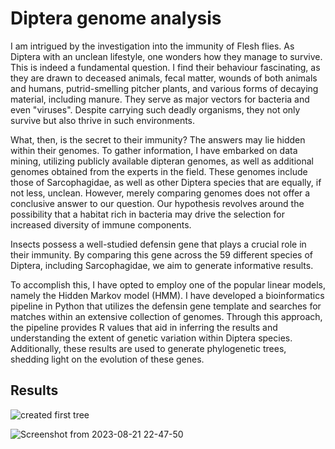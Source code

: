 # Diptera genome analysis

I am intrigued by the investigation into the immunity of Flesh flies. As Diptera with an unclean lifestyle, one wonders how they manage to survive. This is indeed a fundamental question. I find their behaviour fascinating, as they are drawn to deceased animals, fecal matter, wounds of both animals and humans, putrid-smelling pitcher plants, and various forms of decaying material, including manure. They serve as major vectors for bacteria and even "viruses". Despite carrying such deadly organisms, they not only survive but also thrive in such environments.

What, then, is the secret to their immunity? The answers may lie hidden within their genomes. To gather information, I have embarked on data mining, utilizing publicly available dipteran genomes, as well as additional genomes obtained from the experts in the field. These genomes include those of Sarcophagidae, as well as other Diptera species that are equally, if not less, unclean. However, merely comparing genomes does not offer a conclusive answer to our question. Our hypothesis revolves around the possibility that a habitat rich in bacteria may drive the selection for increased diversity of immune components.

Insects possess a well-studied defensin gene that plays a crucial role in their immunity. By comparing this gene across the 59 different species of Diptera, including Sarcophagidae, we aim to generate informative results.

To accomplish this, I have opted to employ one of the popular linear models, namely the Hidden Markov model (HMM). I have developed a bioinformatics pipeline in Python that utilizes the defensin gene template and searches for matches within an extensive collection of genomes. Through this approach, the pipeline provides R values that aid in inferring the results and understanding the extent of genetic variation within Diptera species. Additionally, these results are used to generate phylogenetic trees, shedding light on the evolution of these genes.
## Results

![created first tree](https://github.com/prache/Digital-marketing-attribution/assets/25516674/37e38913-fa0a-471e-8163-86190d84591c)



![Screenshot from 2023-08-21 22-47-50](https://github.com/prache/Digital-marketing-attribution/assets/25516674/762e63ed-ee82-4fa0-bd78-d73969a07062)






